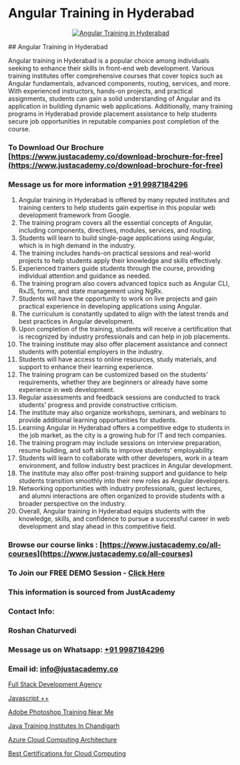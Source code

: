 # Angular Training in Hyderabad

<p align="center">
  <a href="https://justacademy.co/course-detail/angular-training">
    <img src="https://justacademy.co/storage2/course_image/1676637041_course_image.webp" alt="Angular Training in Hyderabad">
  </a>
</p>
## Angular Training in Hyderabad

Angular training in Hyderabad is a popular choice among individuals seeking to enhance their skills in front-end web development. Various training institutes offer comprehensive courses that cover topics such as Angular fundamentals, advanced components, routing, services, and more. With experienced instructors, hands-on projects, and practical assignments, students can gain a solid understanding of Angular and its application in building dynamic web applications. Additionally, many training programs in Hyderabad provide placement assistance to help students secure job opportunities in reputable companies post completion of the course.
### To Download Our Brochure [https://www.justacademy.co/download-brochure-for-free](https://www.justacademy.co/download-brochure-for-free)
### Message us for more information [+91 9987184296](https://api.whatsapp.com/send?phone=919987184296)
1) Angular training in Hyderabad is offered by many reputed institutes and training centers to help students gain expertise in this popular web development framework from Google.
2) The training program covers all the essential concepts of Angular, including components, directives, modules, services, and routing.
3) Students will learn to build single-page applications using Angular, which is in high demand in the industry.
4) The training includes hands-on practical sessions and real-world projects to help students apply their knowledge and skills effectively.
5) Experienced trainers guide students through the course, providing individual attention and guidance as needed.
6) The training program also covers advanced topics such as Angular CLI, RxJS, forms, and state management using NgRx.
7) Students will have the opportunity to work on live projects and gain practical experience in developing applications using Angular.
8) The curriculum is constantly updated to align with the latest trends and best practices in Angular development.
9) Upon completion of the training, students will receive a certification that is recognized by industry professionals and can help in job placements.
10) The training institute may also offer placement assistance and connect students with potential employers in the industry.
11) Students will have access to online resources, study materials, and support to enhance their learning experience.
12) The training program can be customized based on the students’ requirements, whether they are beginners or already have some experience in web development.
13) Regular assessments and feedback sessions are conducted to track students' progress and provide constructive criticism.
14) The institute may also organize workshops, seminars, and webinars to provide additional learning opportunities for students.
15) Learning Angular in Hyderabad offers a competitive edge to students in the job market, as the city is a growing hub for IT and tech companies.
16) The training program may include sessions on interview preparation, resume building, and soft skills to improve students' employability.
17) Students will learn to collaborate with other developers, work in a team environment, and follow industry best practices in Angular development.
18) The institute may also offer post-training support and guidance to help students transition smoothly into their new roles as Angular developers.
19) Networking opportunities with industry professionals, guest lectures, and alumni interactions are often organized to provide students with a broader perspective on the industry.
20) Overall, Angular training in Hyderabad equips students with the knowledge, skills, and confidence to pursue a successful career in web development and stay ahead in this competitive field.

### Browse our course links : [https://www.justacademy.co/all-courses](https://www.justacademy.co/all-courses) 
### To Join our FREE DEMO Session - [Click Here](https://www.justacademy.co/register-for-course-demo)


### This information is sourced from JustAcademy
### Contact Info:
### Roshan Chaturvedi
### Message us on Whatsapp: [+91 9987184296](https://api.whatsapp.com/send?phone=919987184296)
### Email id: [info@justacademy.co](mailto:info@justacademy.co)
                
[Full Stack Development Agency](https://www.linkedin.com/pulse/full-stack-development-agency-justacademy-cupertino-dy3zc/)

[Javascript ++](https://www.linkedin.com/pulse/javascript-justacademy-hyderabad-fwuvc/)

[Adobe Photoshop Training Near Me](https://medium.com/@namusn/adobe-photoshop-training-near-me-cf7ed174951a)

[Java Training Institutes In Chandigarh](https://medium.com/@shivamja27/java-training-institutes-in-chandigarh-c39486ea6359)

[Azure Cloud Computing Architecture](https://justacademyin.github.io/justacademy/azure-cloud-computing-architecture)

[Best Certifications for Cloud Computing](https://justacademyin.github.io/justacademy/best-certifications-for-cloud-computing)

